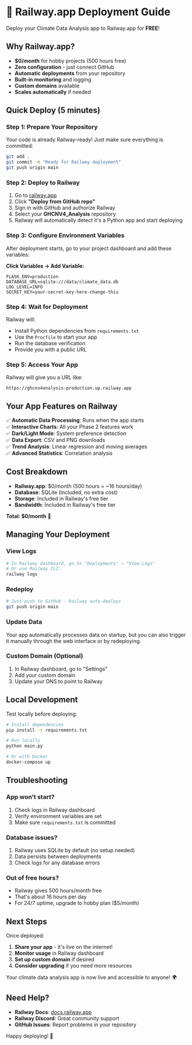 # 🚂 Railway.app Deployment Guide

Deploy your Climate Data Analysis app to Railway.app for **FREE**!

## Why Railway.app?
- **$0/month** for hobby projects (500 hours free)
- **Zero configuration** - just connect GitHub
- **Automatic deployments** from your repository
- **Built-in monitoring** and logging
- **Custom domains** available
- **Scales automatically** if needed

## Quick Deploy (5 minutes)

### Step 1: Prepare Your Repository
Your code is already Railway-ready! Just make sure everything is committed:

```bash
git add .
git commit -m "Ready for Railway deployment"
git push origin main
```

### Step 2: Deploy to Railway
1. Go to [railway.app](https://railway.app)
2. Click **"Deploy from GitHub repo"**
3. Sign in with GitHub and authorize Railway
4. Select your **GHCNV4_Analysis** repository
5. Railway will automatically detect it's a Python app and start deploying

### Step 3: Configure Environment Variables
After deployment starts, go to your project dashboard and add these variables:

**Click Variables → Add Variable:**
```
FLASK_ENV=production
DATABASE_URL=sqlite:///data/climate_data.db
LOG_LEVEL=INFO
SECRET_KEY=your-secret-key-here-change-this
```

### Step 4: Wait for Deployment
Railway will:
- Install Python dependencies from `requirements.txt`
- Use the `Procfile` to start your app
- Run the database verification
- Provide you with a public URL

### Step 5: Access Your App
Railway will give you a URL like:
```
https://ghcnv4analysis-production.up.railway.app
```

## Your App Features on Railway

✅ **Automatic Data Processing**: Runs when the app starts  
✅ **Interactive Charts**: All your Phase 2 features work  
✅ **Dark/Light Mode**: System preference detection  
✅ **Data Export**: CSV and PNG downloads  
✅ **Trend Analysis**: Linear regression and moving averages  
✅ **Advanced Statistics**: Correlation analysis  

## Cost Breakdown

- **Railway.app**: $0/month (500 hours = ~16 hours/day)
- **Database**: SQLite (included, no extra cost)
- **Storage**: Included in Railway's free tier
- **Bandwidth**: Included in Railway's free tier

**Total: $0/month** 🎉

## Managing Your Deployment

### View Logs
```bash
# In Railway dashboard, go to "Deployments" → "View Logs"
# Or use Railway CLI:
railway logs
```

### Redeploy
```bash
# Just push to GitHub - Railway auto-deploys
git push origin main
```

### Update Data
Your app automatically processes data on startup, but you can also trigger it manually through the web interface or by redeploying.

### Custom Domain (Optional)
1. In Railway dashboard, go to "Settings"
2. Add your custom domain
3. Update your DNS to point to Railway

## Local Development

Test locally before deploying:
```bash
# Install dependencies
pip install -r requirements.txt

# Run locally
python main.py

# Or with Docker
docker-compose up
```

## Troubleshooting

### App won't start?
1. Check logs in Railway dashboard
2. Verify environment variables are set
3. Make sure `requirements.txt` is committed

### Database issues?
1. Railway uses SQLite by default (no setup needed)
2. Data persists between deployments
3. Check logs for any database errors

### Out of free hours?
- Railway gives 500 hours/month free
- That's about 16 hours per day
- For 24/7 uptime, upgrade to hobby plan ($5/month)

## Next Steps

Once deployed:
1. **Share your app** - it's live on the internet!
2. **Monitor usage** in Railway dashboard
3. **Set up custom domain** if desired
4. **Consider upgrading** if you need more resources

Your climate data analysis app is now live and accessible to anyone! 🌍

## Need Help?

- **Railway Docs**: [docs.railway.app](https://docs.railway.app)
- **Railway Discord**: Great community support
- **GitHub Issues**: Report problems in your repository

Happy deploying! 🚀